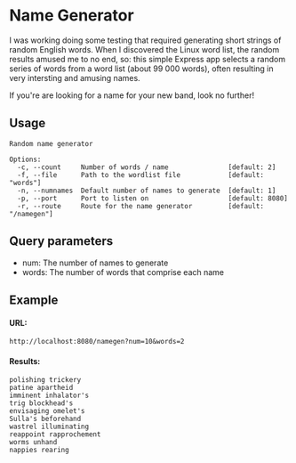 Name Generator
==============

I was working doing some testing that required generating short strings of random English words. When I discovered the Linux word list, the random results amused me to no end, so: this simple Express app selects a random series of words from a word list (about 99 000 words), often resulting in very intersting and amusing names.

If you're are looking for a name for your new band, look no further!

## Usage

    Random name generator

    Options:
      -c, --count     Number of words / name               [default: 2]
      -f, --file      Path to the wordlist file            [default: "words"]
      -n, --numnames  Default number of names to generate  [default: 1]
      -p, --port      Port to listen on                    [default: 8080]
      -r, --route     Route for the name generator         [default: "/namegen"]

## Query parameters

* num: The number of names to generate
* words: The number of words that comprise each name

## Example

#### URL:

    http://localhost:8080/namegen?num=10&words=2

#### Results:

    polishing trickery
    patine apartheid
    imminent inhalator's
    trig blockhead's
    envisaging omelet's
    Sulla's beforehand
    wastrel illuminating
    reappoint rapprochement
    worms unhand
    nappies rearing
